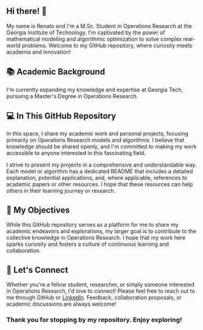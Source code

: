 ## Hi there! 👋

My name is Renato and I'm a M.Sc. Student in Operations Research at the Georgia Institute of Technology. I'm captivated by the power of mathematical modeling and algorithmic optimization to solve complex real-world problems. Welcome to my GitHub repository, where curiosity meets academia and innovation!

## 📚 Academic Background

I'm currently expanding my knowledge and expertise at Georgia Tech, pursuing a Master's Degree in Operations Research.

## 💻 In This GitHub Repository

In this space, I share my academic work and personal projects, focusing primarily on Operations Research models and algorithms. I believe that knowledge should be shared openly, and I'm committed to making my work accessible to anyone interested in this fascinating field.

I strive to present my projects in a comprehensive and understandable way. Each model or algorithm has a dedicated README that includes a detailed explanation, potential applications, and, where applicable, references to academic papers or other resources. I hope that these resources can help others in their learning journey or research.

## 🎯 My Objectives

While this GitHub repository serves as a platform for me to share my academic endeavors and explorations, my larger goal is to contribute to the collective knowledge in Operations Research. I hope that my work here sparks curiosity and fosters a culture of continuous learning and collaboration.

## 🤝 Let's Connect

Whether you're a fellow student, researcher, or simply someone interested in Operations Research, I'd love to connect! Please feel free to reach out to me through GitHub or [LinkedIn](www.linkedin.com/in/renatomaynardetche). Feedback, collaboration proposals, or academic discussions are always welcome!

### Thank you for stopping by my repository. Enjoy exploring!
